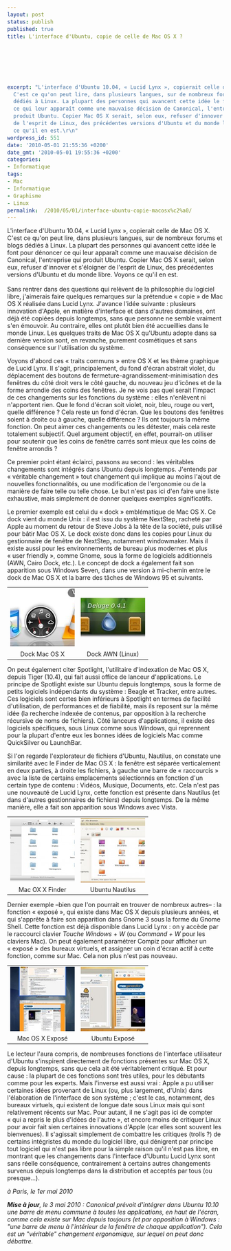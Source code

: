 ```yaml
---
layout: post
status: publish
published: true
title: L'interface d'Ubuntu, copie de celle de Mac OS X ?

  
  



excerpt: "L'interface d'Ubuntu 10.04, « Lucid Lynx », copierait celle de Mac OS X.
  C'est ce qu'on peut lire, dans plusieurs langues, sur de nombreux forums et blogs
  dédiés à Linux. La plupart des personnes qui avancent cette idée le font pour dénoncer
  ce qui leur apparaît comme une mauvaise décision de Canonical, l'entreprise qui
  produit Ubuntu. Copier Mac OS X serait, selon eux, refuser d'innover et s'éloigner
  de l'esprit de Linux, des précédentes versions d'Ubuntu et du monde libre. Voyons
  ce qu'il en est.\r\n"
wordpress_id: 551
date: '2010-05-01 21:55:36 +0200'
date_gmt: '2010-05-01 19:55:36 +0200'
categories:
- Informatique
tags:
- Mac
- Informatique
- Graphisme
- Linux
permalink:  /2010/05/01/interface-ubuntu-copie-macosx%c2%a0/
---
```

<p>L'interface d'Ubuntu 10.04, « Lucid Lynx », copierait celle de Mac OS X. C'est ce qu'on peut lire, dans plusieurs langues, sur de nombreux forums et blogs dédiés à Linux. La plupart des personnes qui avancent cette idée le font pour dénoncer ce qui leur apparaît comme une mauvaise décision de Canonical, l'entreprise qui produit Ubuntu. Copier Mac OS X serait, selon eux, refuser d'innover et s'éloigner de l'esprit de Linux, des précédentes versions d'Ubuntu et du monde libre. Voyons ce qu'il en est.<br />
<a id="more"></a><a id="more-551"></a><br />
Sans rentrer dans des questions qui relèvent de la philosophie du logiciel libre, j'aimerais faire quelques remarques sur la prétendue « copie » de Mac OS X réalisée dans Lucid Lynx. J'avance l'idée suivante : plusieurs innovation d'Apple, en matière d'interface et dans d'autres domaines, ont déjà été copiées depuis longtemps, sans que personne ne semble vraiment s'en émouvoir. Au contraire, elles ont plutôt bien été accueillies dans le monde Linux. Les quelques traits de Mac OS X qu'Ubuntu adopte dans sa dernière version sont, en revanche, purement cosmétiques et sans conséquence sur l'utilisation du système.</p>
<p>Voyons d'abord ces « traits communs » entre OS X et les thème graphique de Lucid Lynx. Il s'agit, principalement, du fond d'écran abstrait violet, du déplacement des boutons de fermeture-agrandissement-minimisation des fenêtres du côté droit vers le côté gauche, du nouveau jeu d'icônes et de la forme arrondie des coins des fenêtres. Je ne vois pas quel serait l'impact de ces changements sur les fonctions du système : elles n'enlèvent ni n'apportent rien. Que le fond d'écran soit violet, noir, bleu, rouge ou vert, quelle différence ? Cela reste un fond d'écran. Que les boutons des fenêtres soient à droite ou à gauche, quelle différence ? Ils ont toujours la même fonction. On peut aimer ces changements ou les détester, mais cela reste totalement subjectif. Quel argument objectif, en effet, pourrait-on utiliser pour soutenir que les coins de fenêtre carrés sont mieux que les coins de fenêtre arrondis ?</p>
<p>Ce premier point étant éclairci, passons au second : les véritables changements sont intégrés dans Ubuntu depuis longtemps. J'entends par « véritable changement » tout changement qui implique au moins l'ajout de nouvelles fonctionnalités, ou une modification de l'ergonomie ou de la manière de faire telle ou telle chose. Le but n'est pas ici d'en faire une liste exhaustive, mais simplement de donner quelques exemples significatifs. </p>
<p>Le premier exemple est celui du « dock » emblématique de Mac OS X. Ce dock vient du monde Unix : il est issu du système NextStep, racheté par Apple au moment du retour de Steve Jobs à la tête de la société, puis utilisé pour bâtir Mac OS X. Le dock existe donc dans les copies pour Linux du gestionnaire de fenêtre de NextStep, notamment windowmaker. Mais il existe aussi pour les environnements de bureau plus modernes et plus « user friendly », comme Gnome, sous la forme de logiciels additionnels (AWN, Cairo Dock, etc.). Le concept de dock a également fait son apparition sous Windows Seven, dans une version à mi-chemin entre le dock de Mac OS X et la barre des tâches de Windows 95 et suivants.</p>
<table style="border:0px;width:80%;">
<tr>
<td><a href="/public/posts/2010-05-01-ubuntu-vs-mac/dock_m.jpg"><img src="/public/posts/2010-05-01-ubuntu-vs-mac/dock_m-150x136.jpg" alt="Mac OS X Dock" title="dock_m" width="150" height="136" class="aligncenter size-thumbnail wp-image-562" /></a></td>
<td><a href="/public/posts/2010-05-01-ubuntu-vs-mac/dock_u.jpg"><img src="/public/posts/2010-05-01-ubuntu-vs-mac/dock_u-150x96.jpg" alt="Ubuntu AWN Dock" title="dock_u" width="150" height="96" class="aligncenter size-thumbnail wp-image-563" /></a></td>
</tr>
<tr>
<td style="text-align:center;">Dock Mac OS X</td>
<td style="text-align:center;">Dock AWN (Linux)</td>
</tr>
</table>
<p></p>
<p>On peut également citer Spotlight, l'utilitaire d'indexation de Mac OS X, depuis Tiger (10.4), qui fait aussi office de lanceur d'applications. Le principe de Spotlight existe sur Ubuntu depuis longtemps, sous la forme de petits logiciels indépendants du système : Beagle et Tracker, entre autres. Ces logiciels sont certes bien inférieurs à Spotlight en termes de facilité d'utilisation, de performances et de fiabilité, mais ils reposent sur la même idée (la recherche indexée de contenus, par opposition à la recherche récursive de noms de fichiers). Côté lanceurs d'applications, il existe des logiciels spécifiques, sous Linux comme sous Windows, qui reprennent pour la plupart d'entre eux les bonnes idées de logiciels Mac comme QuickSilver ou LaunchBar.</p>
<p>Si l'on regarde l'explorateur de fichiers d'Ubuntu, Nautilus, on constate une similarité avec le Finder de Mac OS X : la fenêtre est séparée verticalement en deux parties, à droite les fichiers, à gauche une barre de « raccourcis » avec la liste de certains emplacements sélectionnés en fonction d'un certain type de contenu : Vidéos, Musique, Documents, etc. Cela n'est pas une nouveauté de Lucid Lynx, cette fonction est présente dans Nautilus (et dans d'autres gestionnaires de fichiers) depuis longtemps. De la même manière, elle a fait son apparition sous Windows avec Vista.</p>
<table style="border:0px;width:80%;">
<tr>
<td><a href="/public/posts/2010-05-01-ubuntu-vs-mac/finder_m.jpg"><img src="/public/posts/2010-05-01-ubuntu-vs-mac/finder_m-150x150.jpg" alt="Mac OS X (Snow Leopard) Finder" title="finder_m" width="150" height="150" class="aligncenter size-thumbnail wp-image-566" /></a></td>
<td><a href="/public/posts/2010-05-01-ubuntu-vs-mac/finder_u.jpg"><img src="/public/posts/2010-05-01-ubuntu-vs-mac/finder_u-150x150.jpg" alt="Ubuntu Nautilus" title="finder_u" width="150" height="150" class="aligncenter size-thumbnail wp-image-567" /></a></td>
</tr>
<tr>
<td style="text-align:center;">Mac OX X Finder</td>
<td style="text-align:center;">Ubuntu Nautilus</td>
</tr>
</table>
<p></p>
<p>Dernier exemple –bien que l'on pourrait en trouver de nombreux autres– : la fonction « exposé », qui existe dans Mac OS X depuis plusieurs années, et qui s'apprête à faire son apparition dans Gnome 3 sous la forme du Gnome Shell. Cette fonction est déjà disponible dans Lucid Lynx : on y accède par le raccourci clavier <i>Touche Windows + W</i> (ou <i>Command + W</i> pour les claviers Mac). On peut également paramétrer Compiz pour afficher un « exposé » des bureaux virtuels, et assigner un coin d'écran actif à cette fonction, comme sur Mac. Cela non plus n'est pas nouveau.</p>
<table style="border:0px;width:80%;">
<tr>
<td><a href="/public/posts/2010-05-01-ubuntu-vs-mac/expm.jpg"><img src="/public/posts/2010-05-01-ubuntu-vs-mac/expm-150x150.jpg" alt="Mac OS X Exposé" title="expm" width="150" height="150" class="aligncenter size-thumbnail wp-image-564" /></a></td>
<td><a href="/public/posts/2010-05-01-ubuntu-vs-mac/expu.jpg"><img src="/public/posts/2010-05-01-ubuntu-vs-mac/expu-150x150.jpg" alt="Ubuntu Exposé" title="expu" width="150" height="150" class="aligncenter size-thumbnail wp-image-565" /></a></td>
</tr>
<tr>
<td style="text-align:center;">Mac OS X Exposé</td>
<td style="text-align:center;">Ubuntu Exposé</td>
</tr>
</table>
<p></p>
<p>Le lecteur l'aura compris, de nombreuses fonctions de l'interface utilisateur d'Ubuntu s'inspirent directement de fonctions présentes sur Mac OS X, depuis longtemps, sans que cela ait été véritablement critiqué. Et pour cause : la plupart de ces fonctions sont très utiles, pour les débutants comme pour les experts. Mais l'inverse est aussi vrai : Apple a pu utiliser certaines idées provenant de Linux (ou, plus largement, d'Unix) dans l'élaboration de l'interface de son système ; c'est le cas, notamment, des bureaux virtuels, qui existent de longue date sous Linux mais qui sont relativement récents sur Mac. Pour autant, il ne s'agit pas ici de compter « qui a repris le plus d'idées de l'autre », et encore moins de critiquer Linux pour avoir fait sien certaines innovations d'Apple (car elles sont souvent les bienvenues). Il s'agissait simplement de combattre les critiques (trolls ?) de certains intégristes du monde du logiciel libre, qui dénigrent par principe tout logiciel qui n'est pas libre pour la simple raison qu'il n'est pas libre, en montrant que les changements dans l'interface d'Ubuntu Lucid Lynx sont sans réelle conséquence, contrairement à certains autres changements survenus depuis longtemps dans la distribution et acceptés par tous (ou presque...).</p>
<p><i>à Paris, le 1er mai 2010</i></p>
<p><i><b>Mise à jour</b>, le 3 mai 2010 : Canonical prévoit d'intégrer dans Ubuntu 10.10 une barre de menu commune à toutes les applications, en haut de l'écran, comme cela existe sur Mac depuis toujours (et par opposition à Windows : "une barre de menu à l'intérieur de la fenêtre de chaque application"). Cela est un "véritable" changement ergonomique, sur lequel on peut donc débattre.</i> </p>
